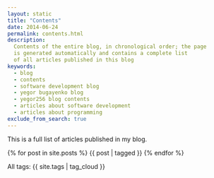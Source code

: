 ```yaml
---
layout: static
title: "Contents"
date: 2014-06-24
permalink: contents.html
description:
  Contents of the entire blog, in chronological order; the page
  is generated automatically and contains a complete list
  of all articles published in this blog
keywords:
  - blog
  - contents
  - software development blog
  - yegor bugayenko blog
  - yegor256 blog contents
  - articles about software development
  - articles about programming
exclude_from_search: true
---
```


This is a full list of articles published in my blog.

{% for post in site.posts %}
  {{ post | tagged }}
{% endfor %}

All tags: {{ site.tags | tag_cloud }}
